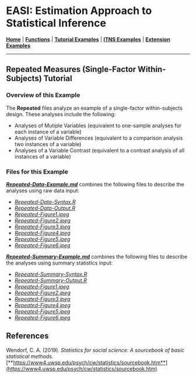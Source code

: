 # EASI: Estimation Approach to Statistical Inference

[**Home**](https://github.com/cwendorf/EASI/) | 
[**Functions**](https://github.com/cwendorf/EASI/tree/master/A-Functions) | 
[**Tutorial Examples**](https://github.com/cwendorf/EASI/tree/master/B-TutorialExamples) | 
[**ITNS Examples**](https://github.com/cwendorf/EASI/tree/master/C-ITNSExamples) | 
[**Extension Examples**](https://github.com/cwendorf/EASI/tree/master/D-ExtensionExamples)

---

## Repeated Measures (Single-Factor Within-Subjects) Tutorial

### Overview of this Example

The **Repeated** files analyze an example of a single-factor within-subjects design. These analyses include the following:

- Analyses of Mutiple Variables (equivalent to one-sample analyses for each instance of a variable)
- Analyses of Variable Differences (equivalent to a comparison analysis two instances of a variable)
- Analyses of a Variable Contrast (equivalent to a contrast analysis of all instances of a variable)

### Files for this Example
  
[**_Repeated-Data-Example.md_**](./Repeated-Data-Example.md) combines the following files to describe the analyses using raw data input:

- [_Repeated-Data-Syntax.R_](./Repeated-Data-Syntax.R)
- [_Repeated-Data-Output.R_](./Repeated-Data-Output.R)
- [_Repeated-Figure1.jpeg_](./Repeated-Figure1.jpeg)
- [_Repeated-Figure2.jpeg_](./Repeated-Figure2.jpeg)
- [_Repeated-Figure3.jpeg_](./Repeated-Figure3.jpeg) 
- [_Repeated-Figure4.jpeg_](./Repeated-Figure4.jpeg) 
- [_Repeated-Figure5.jpeg_](./Repeated-Figure5.jpeg) 
- [_Repeated-Figure6.jpeg_](./Repeated-Figure6.jpeg) 

[**_Repeated-Summary-Example.md_**](./Repeated-Summary-Example.md) combines the following files to describe the analyses using summary statistics input:

- [_Repeated-Summary-Syntax.R_](./Repeated-Summary-Syntax.R)
- [_Repeated-Summary-Output.R_](./Repeated-Summary-Output.R)
- [_Repeated-Figure1.jpeg_](./Repeated-Figure1.jpeg)
- [_Repeated-Figure2.jpeg_](./Repeated-Figure2.jpeg)
- [_Repeated-Figure3.jpeg_](./Repeated-Figure3.jpeg) 
- [_Repeated-Figure4.jpeg_](./Repeated-Figure4.jpeg) 
- [_Repeated-Figure5.jpeg_](./Repeated-Figure5.jpeg) 
- [_Repeated-Figure6.jpeg_](./Repeated-Figure6.jpeg) 

## References

Wendorf, C. A. (2019). _Statistics for social science: A sourcebook of basic statistical methods._ [**https://www4.uwsp.edu/psych/cw/statistics/sourcebook.htm**](https://www4.uwsp.edu/psych/cw/statistics/sourcebook.htm)
